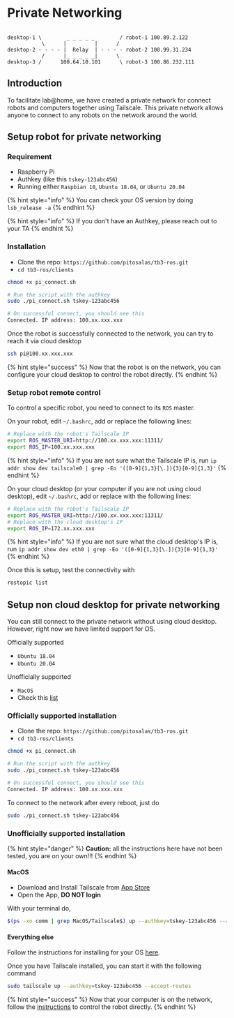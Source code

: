 # Private Networking

```

desktop-1 \        _ _ _ _ _        / robot-1 100.89.2.122
           \      |         |      /
desktop-2 - - - - |  Relay  | - - - - robot-2 100.99.31.234
           /      |_ _ _ _ _|      \
desktop-3 /      100.64.10.101      \ robot-3 100.86.232.111

```

## Introduction

To facilitate lab@home, we have created a private network for connect robots and computers together using Tailscale. This private network allows anyone to connect to any robots on the network around the world.

## Setup robot for private networking

### Requirement

* Raspberry Pi
* Authkey (like this `tskey-123abc456`)
* Running either `Raspbian 10`, `Ubuntu 18.04`, or `Ubuntu 20.04`

{% hint style="info" %}
You can check your OS version by doing `lsb_release -a`
{% endhint %}

{% hint style="info" %}
If you don't have an Authkey, please reach out to your TA
{% endhint %}

### Installation

* Clone the repo: `https://github.com/pitosalas/tb3-ros.git`
* `cd tb3-ros/clients`

```bash
chmod +x pi_connect.sh

# Run the script with the authkey
sudo ./pi_connect.sh tskey-123abc456

# On successful connect, you should see this
Connected. IP address: 100.xx.xxx.xxx
```

Once the robot is successfully connected to the network, you can try to reach it via cloud desktop

```bash
ssh pi@100.xx.xxx.xxx
```

{% hint style="success" %}
Now that the robot is on the network, you can configure your cloud desktop to control the robot directly.
{% endhint %}

### Setup robot remote control

To control a specific robot, you need to connect to its `ROS` master.

On your robot, edit `~/.bashrc`, add or replace the following lines:

```bash
# Replace with the robot's Tailscale IP
export ROS_MASTER_URI=http://100.xx.xxx.xxx:11311/
export ROS_IP=100.xx.xxx.xxx
```

{% hint style="info" %}
If you are not sure what the Tailscale IP is, run `ip addr show dev tailscale0 | grep -Eo '([0-9]{1,3}[\.]){3}[0-9]{1,3}'`
{% endhint %}

On your cloud desktop (or your computer if you are not using cloud desktop), edit `~/.bashrc`, add or replace with the following lines:

```bash
# Replace with the robot's Tailscale IP
export ROS_MASTER_URI=http://100.xx.xxx.xxx:11311/
# Replace with the cloud desktop's IP
export ROS_IP=172.xx.xxx.xxx
```

{% hint style="info" %}
If you are not sure what the cloud desktop's IP is, run `ip addr show dev eth0 | grep -Eo '([0-9]{1,3}[\.]){3}[0-9]{1,3}'`
{% endhint %}

Once this is setup, test the connectivity with

```bash
rostopic list
```

## Setup non cloud desktop for private networking

You can still connect to the private network without using cloud desktop. However, right now we have limited support for OS.

Officially supported

* `Ubuntu 18.04`
* `Ubuntu 20.04`

Unofficially supported

* `MacOS`
* Check this [list](https://pkgs.tailscale.com/stable/)

### Officially supported installation

* Clone the repo: `https://github.com/pitosalas/tb3-ros.git`
* `cd tb3-ros/clients`

```bash
chmod +x pi_connect.sh

# Run the script with the authkey
sudo ./pi_connect.sh tskey-123abc456

# On successful connect, you should see this
Connected. IP address: 100.xx.xxx.xxx
```

To connect to the network after every reboot, just do

```bash
sudo ./pi_connect.sh tskey-123abc456
```

### Unofficially supported installation

{% hint style="danger" %}
**Caution:** all the instructions here have not been tested, you are on your own!!!
{% endhint %}

#### MacOS

* Download and Install Tailscale from [App Store](https://apps.apple.com/ca/app/tailscale/id1475387142?mt=12)
* Open the App, **DO NOT login**

With your terminal do,

```bash
$(ps -xo comm | grep MacOS/Tailscale$) up --authkey=tskey-123abc456 --accept-routes
```

#### Everything else

Follow the instructions for installing for your OS [here](https://pkgs.tailscale.com/stable/).

Once you have Tailscale installed, you can start it with the following command

```bash
sudo tailscale up --authkey=tskey-123abc456 --accept-routes
```

{% hint style="success" %}
Now that your computer is on the network, follow the [instructions](#setup-robot-remote-control) to control the robot directly.
{% endhint %}
